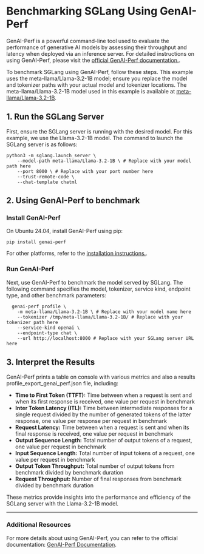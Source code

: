 # Benchmarking SGLang Using GenAI-Perf

GenAI-Perf is a powerful command-line tool used to evaluate the performance of generative AI models by assessing their throughput and latency when deployed via an inference server. For detailed instructions on using GenAI-Perf, please visit the [official GenAI-Perf documentation.](https://github.com/triton-inference-server/perf_analyzer/blob/main/genai-perf/README.md).


To benchmark SGLang using GenAI-Perf, follow these steps. This example uses the meta-llama/Llama-3.2-1B model; ensure you replace the model and tokenizer paths with your actual model and tokenizer locations. The meta-llama/Llama-3.2-1B model used in this example is available at [meta-llama/Llama-3.2-1B](https://huggingface.co/meta-llama/Llama-3.2-1B).

## 1. Run the SGLang Server

First, ensure the SGLang server is running with the desired model. For this example, we use the Llama-3.2-1B model. The command to launch the SGLang server is as follows:

```
python3 -m sglang.launch_server \
    --model-path meta-llama/Llama-3.2-1B \ # Replace with your model path here
    --port 8000 \ # Replace with your port number here
    --trust-remote-code \
    --chat-template chatml
```

## 2. Using GenAI-Perf to benchmark

### Install GenAI-Perf
On Ubuntu 24.04, install GenAI-Perf using pip:
```
pip install genai-perf
```

For other platforms, refer to the [installation instructions.](https://github.com/triton-inference-server/perf_analyzer/blob/main/genai-perf/README.md#installation).

### Run GenAI-Perf
Next, use GenAI-Perf to benchmark the model served by SGLang. The following command specifies the model, tokenizer, service kind, endpoint type, and other benchmark parameters:

```
  genai-perf profile \
    -m meta-llama/Llama-3.2-1B \ # Replace with your model name here
    --tokenizer /tmp/meta-llama/Llama-3.2-1B/ # Replace with your tokenizer path here
    --service-kind openai \
    --endpoint-type chat \
    --url http://localhost:8000 # Replace with your SGLang server URL here
```

## 3. Interpret the Results

GenAI-Perf prints a table on console with various metrics and also a results profile_export_genai_perf.json file, including:

- **Time to First Token (TTFT):** Time between when a request is sent and when its first response is received, one value per request in benchmark
- **Inter Token Latency (ITL):** Time between intermediate responses for a single request divided by the number of generated tokens of the latter response, one value per response per request in benchmark
- **Request Latency:** Time between when a request is sent and when its final response is received, one value per request in benchmark
- **Output Sequence Length:** 	Total number of output tokens of a request, one value per request in benchmark
- **Input Sequence Length:** Total number of input tokens of a request, one value per request in benchmark
- **Output Token Throughput:** Total number of output tokens from benchmark divided by benchmark duration
- **Request Throughput:** Number of final responses from benchmark divided by benchmark duration

These metrics provide insights into the performance and efficiency of the SGLang server with the Llama-3.2-1B model.


---

### Additional Resources

For more details about using GenAI-Perf, you can refer to the official documentation:
[GenAI-Perf Documentation](https://github.com/triton-inference-server/perf_analyzer/blob/main/genai-perf/README.md).
